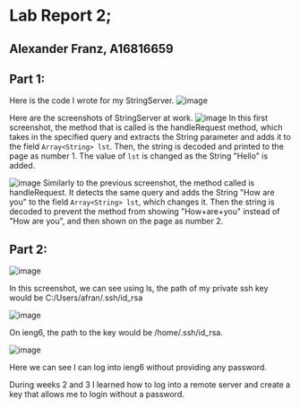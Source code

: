 # Lab Report 2;
## Alexander Franz, A16816659

## Part 1:

Here is the code I wrote for my StringServer.
![image](https://github.com/alex-franz/cse15l-lab-reports/assets/146875191/98b8e24f-990c-4283-9e69-d83ed47c4ce2)

Here are the screenshots of StringServer at work. 
![image](https://github.com/alex-franz/cse15l-lab-reports/assets/146875191/85d82666-b08f-4151-a2ba-d99ed8cbbce5)
In this first screenshot, the method that is called is the handleRequest method, which takes in the specified query and extracts the 
String parameter and adds it to the field `Array<String> lst`. Then, the string is decoded and printed to the page as number 1. The 
value of `lst` is changed as the String "Hello" is added. 

![image](https://github.com/alex-franz/cse15l-lab-reports/assets/146875191/3498268f-3371-47af-84f8-e882fb9dbf3c)
Similarly to the previous screenshot, the method called is handleRequest. It detects the same query and adds the String "How are you" 
to the field `Array<String> lst`, which changes it. Then the string is decoded to prevent the method from showing "How+are+you" 
instead of "How are you", and then shown on the page as number 2. 

## Part 2:




![image](https://github.com/alex-franz/cse15l-lab-reports/assets/146875191/cee7e43c-ba02-4ff6-96e0-97ddd37820ee)

In this screenshot, we can see using ls, the path of my private ssh key would be C:/Users/afran/.ssh/id_rsa

![image](https://github.com/alex-franz/cse15l-lab-reports/assets/146875191/b812d202-50c1-4243-a391-0ac335b6f11a)

On ieng6, the path to the key would be /home/.ssh/id_rsa. 

![image](https://github.com/alex-franz/cse15l-lab-reports/assets/146875191/67e9772e-2650-4ced-8b26-3c6aba859205)

Here we can see I can log into ieng6 without providing any password. 

During weeks 2 and 3 I learned how to log into a remote server and create a key that allows me to login without a password.

